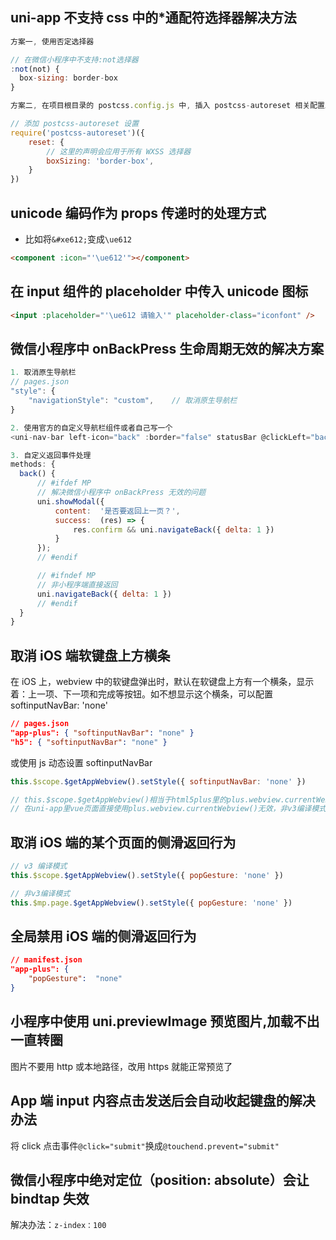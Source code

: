 ## uni-app 不支持 css 中的\*通配符选择器解决方法

```js
方案一, 使用否定选择器

// 在微信小程序中不支持:not选择器
:not(not) {
  box-sizing: border-box
}

方案二, 在项目根目录的 postcss.config.js 中, 插入 postcss-autoreset 相关配置即可

// 添加 postcss-autoreset 设置
require('postcss-autoreset')({
    reset: {
        // 这里的声明会应用于所有 WXSS 选择器
        boxSizing: 'border-box',
    }
})
```

## unicode 编码作为 props 传递时的处理方式

- 比如将`&#xe612;`变成`\ue612`

```html
<component :icon="'\ue612'"></component>
```

## 在 input 组件的 placeholder 中传入 unicode 图标

```html
<input :placeholder="'\ue612 请输入'" placeholder-class="iconfont" />
```

## 微信小程序中 onBackPress 生命周期无效的解决方案

```js
1. 取消原生导航栏
// pages.json
"style": {
    "navigationStyle": "custom",    // 取消原生导航栏
}

2. 使用官方的自定义导航栏组件或者自己写一个
<uni-nav-bar left-icon="back" :border="false" statusBar @clickLeft="back"></uni-nav-bar>

3. 自定义返回事件处理
methods: {
  back() {
      // #ifdef MP
      // 解决微信小程序中 onBackPress 无效的问题
      uni.showModal({
          content:  '是否要返回上一页？',
          success:  (res) => {
              res.confirm && uni.navigateBack({ delta: 1 })
          }
      });
      // #endif

      // #ifndef MP
      // 非小程序端直接返回
      uni.navigateBack({ delta: 1 })
      // #endif
  }
}
```

## 取消 iOS 端软键盘上方横条

在 iOS 上，webview 中的软键盘弹出时，默认在软键盘上方有一个横条，显示着：上一项、下一项和完成等按钮。如不想显示这个横条，可以配置 softinputNavBar: 'none'

```json
// pages.json
"app-plus": { "softinputNavBar": "none" }
"h5": { "softinputNavBar": "none" }
```

或使用 js 动态设置 softinputNavBar

```js
this.$scope.$getAppWebview().setStyle({ softinputNavBar: 'none' })

// this.$scope.$getAppWebview()相当于html5plus里的plus.webview.currentWebview()
// 在uni-app里vue页面直接使用plus.webview.currentWebview()无效，非v3编译模式使用this.$mp.page.$getAppWebview()
```

## 取消 iOS 端的某个页面的侧滑返回行为

```js
// v3 编译模式
this.$scope.$getAppWebview().setStyle({ popGesture: 'none' })

// 非v3编译模式
this.$mp.page.$getAppWebview().setStyle({ popGesture: 'none' })
```

## 全局禁用 iOS 端的侧滑返回行为

```json
// manifest.json
"app-plus": {
    "popGesture":  "none"
}
```

## 小程序中使用 uni.previewImage 预览图片,加载不出一直转圈

图片不要用 http 或本地路径，改用 https 就能正常预览了

## App 端 input 内容点击发送后会自动收起键盘的解决办法

将 click 点击事件`@click="submit"`换成`@touchend.prevent="submit"`

## 微信小程序中绝对定位（position: absolute）会让 bindtap 失效

解决办法：`z-index：100`
